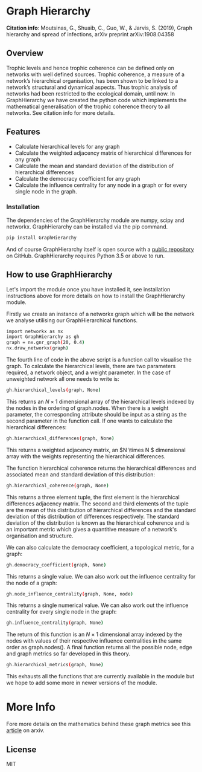 # Graph Hierarchy

**Citation info**:  Moutsinas, G., Shuaib, C., Guo, W., & Jarvis, S. (2019), Graph hierarchy and spread of infections, arXiv preprint arXiv:1908.04358

## Overview
Trophic levels and hence trophic coherence can be defined only on networks with well defined sources. Trophic coherence, a measure of a network’s hierarchical organisation, has been shown to be linked to a network’s structural and dynamical aspects. Thus trophic analysis of networks had been restricted to the ecological domain, until now. In GraphHierarchy we have created the python code which implements the mathematical generalisation of the trophic coherence theory to all networks. See citation info for more details. 

## Features
  - Calculate hierarchical levels for any graph
  - Calculate the weighted adjacency matrix of hierarchical differences for any graph
  - Calculate the mean and standard deviation of the distribution of hierarchical differences 
  - Calculate the democracy coefficient for any graph
  - Calculate the influence centrality for any node in a graph or for every single node in the graph.


### Installation

The dependencies of the GraphHierarchy module are numpy, scipy and networkx. GraphHierarchy can be installed via the pip command.

```sh
pip install GraphHierarchy
```
And of course GraphHierarchy itself is open source with a [public repository] on GitHub. GraphHierarchy requires Python 3.5 or above to run. 

## How to use GraphHierarchy

Let's import the module once you have installed it, see installation instructions above for more details on how to install the GraphHierarchy module.

Firstly we create an instance of a networkx graph which will be the network we analyse utilising our GraphHierarchical functions.

```sh
import networkx as nx
import GraphHierarchy as gh
graph = nx.gnr_graph(20, 0.4)
nx.draw_networkx(graph)
```
The fourth line of code in the above script is a function call to visualise the graph. To calculate the hierarchical levels, there are two parameters required, a network object, and a weight parameter. In the case of unweighted network all one needs to write is:

```sh
gh.hierarchical_levels(graph, None)
```
This returns an $N \times 1$ dimensional array of the hierarchical levels indexed by the nodes in the ordering of graph.nodes. When there is a weight parameter, the corresponding attribute should be input as a string as the second parameter in the function call. If one wants to calculate the hierarchical differences:

```sh
gh.hierarchical_differences(graph, None)
```

This returns a weighted adjacency matrix, an $N \times N $ dimensional array with the weights representing the hierarchical differences. 

The function hierarchical coherence returns the hierarchical differences and associated mean and standard deviation of this distribution:

```sh
gh.hierarchical_coherence(graph, None)
```

This returns a three element tuple, the first element is the hierarchical differences adjacency matrix. The second and third elements of the tuple are the mean of this distribution of hierarchical differences and the standard deviation of this distribution of differences respectively. The standard deviation of the distribution is known as the hierarchical coherence and is an important metric which gives a quantitive measure of a network's organisation and structure. 

We can also calculate the democracy coefficient, a topological metric, for a graph:

```sh
gh.democracy_coefficient(graph, None)
```

This returns a single value. We can also work out the influence centrality for the node of a graph:

```sh
gh.node_influence_centrality(graph, None, node)
```
This returns a single numerical value. We can also work out the influence centrality for every single node in the graph:

```sh
gh.influence_centrality(graph, None)
```

The return of this function is an $N \times 1$ dimensional array indexed by the nodes with values of their respective influence centralities in the same order as graph.nodes(). A final function returns all the possible node, edge and graph metrics so far developed in this theory.

```sh
gh.hierarchical_metrics(graph, None)
```

This exhausts all the functions that are currently available in the module but we hope to add some more in newer versions of the module. 


# More Info
Fore more details on the mathematics behind these graph metrics see this [article] on arxiv. 

License
----

MIT

[article]: <https://arxiv.org/abs/1908.04358>
[public repository]: <https://github.com/shuaib7860/GraphHierarchy>
